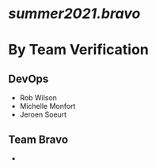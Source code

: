 # *summer2021.bravo*

# **By Team Verification**

## DevOps
- Rob Wilson
- Michelle Monfort
- Jeroen Soeurt


## Team Bravo
- 
